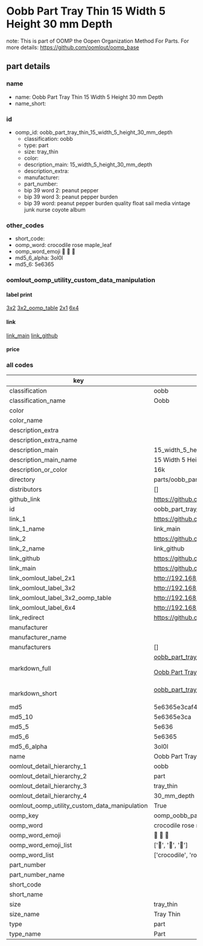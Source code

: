 # Oobb Part Tray Thin 15 Width 5 Height 30 mm Depth  

note: This is part of OOMP the Oopen Organization Method For Parts. For more details: https://github.com/oomlout/oomp_base

##  part details
  







### name
* name: Oobb Part Tray Thin 15 Width 5 Height 30 mm Depth
* name_short: 
### id
* oomp_id: oobb_part_tray_thin_15_width_5_height_30_mm_depth
  * classification: oobb
  * type: part
  * size: tray_thin
  * color: 
  * description_main: 15_width_5_height_30_mm_depth
  * description_extra: 
  * manufacturer: 
  * part_number: 
  * bip 39 word 2: peanut pepper
  * bip 39 word 3: peanut pepper burden
  * bip 39 word: peanut pepper burden quality float sail media vintage junk nurse coyote album

### other_codes
* short_code: 
* oomp_word: crocodile rose maple_leaf
* oomp_word_emoji :crocodile: :rose: :maple_leaf:
* md5_6_alpha: 3ol0l
* md5_6: 5e6365






### oomlout_oomp_utility_custom_data_manipulation
#### label print
[3x2](http://192.168.1.245:1112/?label=oomp%203ol0l)
[3x2_oomp_table](http://192.168.1.108:1112/?label=oomp%203ol0l)
[2x1](http://192.168.1.242:1112/?label=oomp%203ol0l)
[6x4](http://192.168.1.55:1112/?label=oomp%203ol0l)    

#### link

[link_main](https://github.com/oomlout/oomlout_oomp_version_1_messy/tree/main/parts/oobb_part_tray_thin_15_width_5_height_30_mm_depth) [link_github](https://github.com/oomlout/oomlout_oomp_version_1_messy/tree/main/parts/oobb_part_tray_thin_15_width_5_height_30_mm_depth)                             

#### price







### all codes 
| key | value |  
| --- | --- |  
| classification | oobb |  
| classification_name | Oobb |  
| color |  |  
| color_name |  |  
| description_extra |  |  
| description_extra_name |  |  
| description_main | 15_width_5_height_30_mm_depth |  
| description_main_name | 15 Width 5 Height 30 mm Depth |  
| description_or_color | 16k |  
| directory | parts/oobb_part_tray_thin_15_width_5_height_30_mm_depth |  
| distributors | [] |  
| github_link | https://github.com/oomlout/oomlout_oomp_part_src/tree/main/parts/oobb_part_tray_thin_15_width_5_height_30_mm_depth |  
| id | oobb_part_tray_thin_15_width_5_height_30_mm_depth |  
| link_1 | https://github.com/oomlout/oomlout_oomp_version_1_messy/tree/main/parts/oobb_part_tray_thin_15_width_5_height_30_mm_depth |  
| link_1_name | link_main |  
| link_2 | https://github.com/oomlout/oomlout_oomp_version_1_messy/tree/main/parts/oobb_part_tray_thin_15_width_5_height_30_mm_depth |  
| link_2_name | link_github |  
| link_github | https://github.com/oomlout/oomlout_oomp_version_1_messy/tree/main/parts/oobb_part_tray_thin_15_width_5_height_30_mm_depth |  
| link_main | https://github.com/oomlout/oomlout_oomp_version_1_messy/tree/main/parts/oobb_part_tray_thin_15_width_5_height_30_mm_depth |  
| link_oomlout_label_2x1 | http://192.168.1.242:1112/?label=oomp%203ol0l |  
| link_oomlout_label_3x2 | http://192.168.1.245:1112/?label=oomp%203ol0l |  
| link_oomlout_label_3x2_oomp_table | http://192.168.1.108:1112/?label=oomp%203ol0l |  
| link_oomlout_label_6x4 | http://192.168.1.55:1112/?label=oomp%203ol0l |  
| link_redirect | https://github.com/oomlout/oomlout_oomp_version_1_messy/tree/main/parts/oobb_part_tray_thin_15_width_5_height_30_mm_depth |  
| manufacturer |  |  
| manufacturer_name |  |  
| manufacturers | [] |  
| markdown_full | [oobb_part_tray_thin_15_width_5_height_30_mm_depth](none)<br>[](none)<br>[Oobb Part Tray Thin 15 Width 5 Height 30 Mm Depth](none)<br><br> |  
| markdown_short | [oobb_part_tray_thin_15_width_5_height_30_mm_depth](none)<br><br> |  
| md5 | 5e6365e3caf4314ef8ac9af23d28bd0f |  
| md5_10 | 5e6365e3ca |  
| md5_5 | 5e636 |  
| md5_6 | 5e6365 |  
| md5_6_alpha | 3ol0l |  
| name | Oobb Part Tray Thin 15 Width 5 Height 30 mm Depth |  
| oomlout_detail_hierarchy_1 | oobb |  
| oomlout_detail_hierarchy_2 | part |  
| oomlout_detail_hierarchy_3 | tray_thin |  
| oomlout_detail_hierarchy_4 | 30_mm_depth |  
| oomlout_oomp_utility_custom_data_manipulation | True |  
| oomp_key | oomp_oobb_part_tray_thin_15_width_5_height_30_mm_depth |  
| oomp_word | crocodile rose maple_leaf |  
| oomp_word_emoji | :crocodile: :rose: :maple_leaf: |  
| oomp_word_emoji_list | [':crocodile:', ':rose:', ':maple_leaf:'] |  
| oomp_word_list | ['crocodile', 'rose', 'maple_leaf'] |  
| part_number |  |  
| part_number_name |  |  
| short_code |  |  
| short_name |  |  
| size | tray_thin |  
| size_name | Tray Thin |  
| type | part |  
| type_name | Part |  
